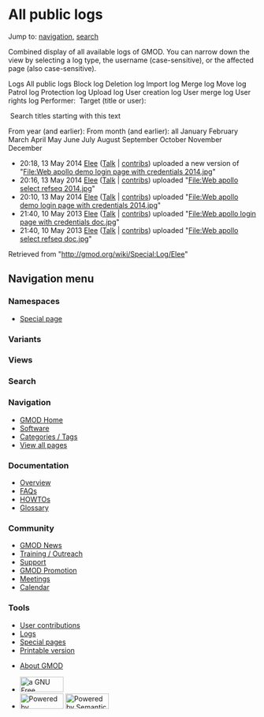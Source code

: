 <div id="mw-page-base" class="noprint">

</div>

<div id="mw-head-base" class="noprint">

</div>

<div id="content" class="mw-body" role="main">

<span id="top"></span>

<div id="mw-js-message" style="display:none;">

</div>



# <span dir="auto">All public logs</span>

<div id="bodyContent">

<div id="contentSub">

</div>

<div id="jump-to-nav" class="mw-jump">

Jump to: [navigation](#mw-navigation), [search](#p-search)

</div>

<div id="mw-content-text">

Combined display of all available logs of GMOD. You can narrow down the
view by selecting a log type, the username (case-sensitive), or the
affected page (also case-sensitive).

Logs All public logs Block log Deletion log Import log Merge log Move
log Patrol log Protection log Upload log User creation log User merge
log User rights log <span style="white-space: nowrap">Performer: </span>
<span style="white-space: nowrap">Target (title or user): </span>

 Search titles starting with this text

From year (and earlier): From month (and earlier): all January February
March April May June July August September October November December

- 20:18, 13 May 2014
  <a href="/wiki/User:Elee" class="mw-userlink" title="User:Elee">Elee</a>
  <span class="mw-usertoollinks">(<a
  href="/mediawiki/index.php?title=User_talk:Elee&amp;action=edit&amp;redlink=1"
  class="new" title="User talk:Elee (page does not exist)">Talk</a> \|
  [contribs](/wiki/Special:Contributions/Elee "Special:Contributions/Elee"))</span>
  uploaded a new version of "[File:Web apollo demo login page with
  credentials
  2014.jpg](/wiki/File:Web_apollo_demo_login_page_with_credentials_2014.jpg "File:Web apollo demo login page with credentials 2014.jpg")"
- 20:16, 13 May 2014
  <a href="/wiki/User:Elee" class="mw-userlink" title="User:Elee">Elee</a>
  <span class="mw-usertoollinks">(<a
  href="/mediawiki/index.php?title=User_talk:Elee&amp;action=edit&amp;redlink=1"
  class="new" title="User talk:Elee (page does not exist)">Talk</a> \|
  [contribs](/wiki/Special:Contributions/Elee "Special:Contributions/Elee"))</span>
  uploaded "[File:Web apollo select refseq
  2014.jpg](/wiki/File:Web_apollo_select_refseq_2014.jpg "File:Web apollo select refseq 2014.jpg")"
- 20:10, 13 May 2014
  <a href="/wiki/User:Elee" class="mw-userlink" title="User:Elee">Elee</a>
  <span class="mw-usertoollinks">(<a
  href="/mediawiki/index.php?title=User_talk:Elee&amp;action=edit&amp;redlink=1"
  class="new" title="User talk:Elee (page does not exist)">Talk</a> \|
  [contribs](/wiki/Special:Contributions/Elee "Special:Contributions/Elee"))</span>
  uploaded "[File:Web apollo demo login page with credentials
  2014.jpg](/wiki/File:Web_apollo_demo_login_page_with_credentials_2014.jpg "File:Web apollo demo login page with credentials 2014.jpg")"
- 21:40, 10 May 2013
  <a href="/wiki/User:Elee" class="mw-userlink" title="User:Elee">Elee</a>
  <span class="mw-usertoollinks">(<a
  href="/mediawiki/index.php?title=User_talk:Elee&amp;action=edit&amp;redlink=1"
  class="new" title="User talk:Elee (page does not exist)">Talk</a> \|
  [contribs](/wiki/Special:Contributions/Elee "Special:Contributions/Elee"))</span>
  uploaded "[File:Web apollo login page with credentials
  doc.jpg](/wiki/File:Web_apollo_login_page_with_credentials_doc.jpg "File:Web apollo login page with credentials doc.jpg")"
- 21:40, 10 May 2013
  <a href="/wiki/User:Elee" class="mw-userlink" title="User:Elee">Elee</a>
  <span class="mw-usertoollinks">(<a
  href="/mediawiki/index.php?title=User_talk:Elee&amp;action=edit&amp;redlink=1"
  class="new" title="User talk:Elee (page does not exist)">Talk</a> \|
  [contribs](/wiki/Special:Contributions/Elee "Special:Contributions/Elee"))</span>
  uploaded "[File:Web apollo select refseq
  doc.jpg](/wiki/File:Web_apollo_select_refseq_doc.jpg "File:Web apollo select refseq doc.jpg")"

</div>

<div class="printfooter">

Retrieved from "<http://gmod.org/wiki/Special:Log/Elee>"

</div>

<div id="catlinks" class="catlinks catlinks-allhidden">

</div>

<div class="visualClear">

</div>

</div>

</div>

<div id="mw-navigation">

## Navigation menu

<div id="mw-head">



<div id="left-navigation">

<div id="p-namespaces" class="vectorTabs" role="navigation"
aria-labelledby="p-namespaces-label">

### Namespaces

- <span id="ca-nstab-special">[Special
  page](/wiki/Special:Log/Elee "This is a special page, you cannot edit the page itself")</span>

</div>

<div id="p-variants" class="vectorMenu emptyPortlet" role="navigation"
aria-labelledby="p-variants-label">

### 

### Variants[](#)

<div class="menu">

</div>

</div>

</div>

<div id="right-navigation">

<div id="p-views" class="vectorTabs emptyPortlet" role="navigation"
aria-labelledby="p-views-label">

### Views

</div>



</div>

<div id="p-search" role="search">

### Search

<div id="simpleSearch">

</div>

</div>

</div>

</div>

<div id="mw-panel">

<div id="p-logo" role="banner">

<a href="/wiki/Main_Page"
style="background-image: url(http://gmod.org/images/GMOD-cogs.png);"
title="Visit the main page"></a>

</div>

<div id="p-Navigation" class="portal" role="navigation"
aria-labelledby="p-Navigation-label">

### Navigation

<div class="body">

- <span id="n-GMOD-Home">[GMOD Home](/wiki/Main_Page)</span>
- <span id="n-Software">[Software](/wiki/GMOD_Components)</span>
- <span id="n-Categories-.2F-Tags">[Categories /
  Tags](/wiki/Categories)</span>
- <span id="n-View-all-pages">[View all
  pages](/wiki/Special:AllPages)</span>

</div>

</div>

<div id="p-Documentation" class="portal" role="navigation"
aria-labelledby="p-Documentation-label">

### Documentation

<div class="body">

- <span id="n-Overview">[Overview](/wiki/Overview)</span>
- <span id="n-FAQs">[FAQs](/wiki/Category:FAQ)</span>
- <span id="n-HOWTOs">[HOWTOs](/wiki/Category:HOWTO)</span>
- <span id="n-Glossary">[Glossary](/wiki/Glossary)</span>

</div>

</div>

<div id="p-Community" class="portal" role="navigation"
aria-labelledby="p-Community-label">

### Community

<div class="body">

- <span id="n-GMOD-News">[GMOD News](/wiki/GMOD_News)</span>
- <span id="n-Training-.2F-Outreach">[Training /
  Outreach](/wiki/Training_and_Outreach)</span>
- <span id="n-Support">[Support](/wiki/Support)</span>
- <span id="n-GMOD-Promotion">[GMOD
  Promotion](/wiki/GMOD_Promotion)</span>
- <span id="n-Meetings">[Meetings](/wiki/Meetings)</span>
- <span id="n-Calendar">[Calendar](/wiki/Calendar)</span>

</div>

</div>

<div id="p-tb" class="portal" role="navigation"
aria-labelledby="p-tb-label">

### Tools

<div class="body">

- <span id="t-contributions">[User
  contributions](/wiki/Special:Contributions/Elee "A list of contributions of this user")</span>
- <span id="t-log">[Logs](/wiki/Special:Log/Elee)</span>
- <span id="t-specialpages"><a href="/wiki/Special:SpecialPages" accesskey="q"
  title="A list of all special pages [q]">Special pages</a></span>
- <span id="t-print"><a href="/mediawiki/index.php?title=Special:Log/Elee&amp;printable=yes"
  rel="alternate" accesskey="p"
  title="Printable version of this page [p]">Printable version</a></span>

</div>

</div>

</div>

</div>

<div id="footer" role="contentinfo">

- <span id="footer-places-about">[About
  GMOD](/wiki/GMOD:About "GMOD:About")</span>

<!-- -->

- <span id="footer-copyrightico">[<img src="http://www.gnu.org/graphics/gfdl-logo-small.png" width="88"
  height="31" alt="a GNU Free Documentation License" />](http://www.gnu.org/licenses/fdl-1.3.html)</span>
- <span id="footer-poweredbyico">[<img src="/mediawiki/skins/common/images/poweredby_mediawiki_88x31.png"
  width="88" height="31" alt="Powered by MediaWiki" />](//www.mediawiki.org/)
  [<img
  src="/mediawiki/extensions/SemanticMediaWiki/includes/../resources/images/smw_button.png"
  width="88" height="31" alt="Powered by Semantic MediaWiki" />](https://www.semantic-mediawiki.org/wiki/Semantic_MediaWiki)</span>

<div style="clear:both">

</div>

</div>

